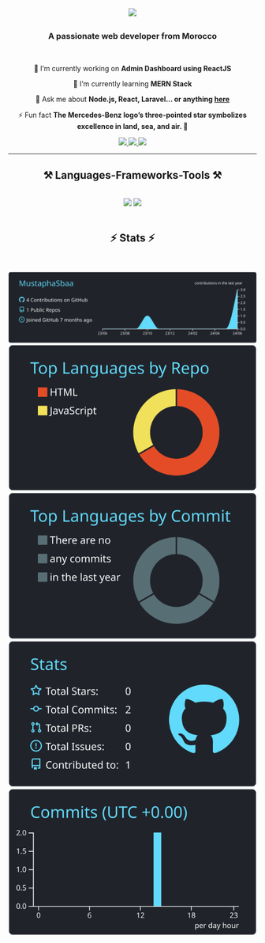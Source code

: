 <h1 align="center">
    <img src="https://readme-typing-svg.herokuapp.com/?font=Righteous&size=35&center=true&vCenter=true&width=500&height=70&duration=4000&lines=Hi+There!+👋;+I'm+SBAA+Mustapha!;" />
</h1>

<h3 align="center">A passionate web developer from Morocco </h3>

<br/>

<div align="center">
 
 🔭 I’m currently working on **Admin Dashboard using ReactJS**
 
🌱 I’m currently learning **MERN Stack**

💬 Ask me about **Node.js, React, Laravel... or anything [here](https://github.com/MustaphaSbaa/MustaphaSbaa/issues)**

⚡ Fun fact **The Mercedes-Benz logo’s three-pointed star symbolizes excellence in land, sea, and air. 🌟**

 </div>
 
<div align="center"> 
  <a href="mailto:mustaphasbaa190@gmail.com">
    <img src="https://img.shields.io/badge/Gmail-333333?style=for-the-badge&logo=gmail&logoColor=red" />
  </a>
  <a href="https://linkedin.com/in/mustapha-sbaa" target="_blank">
    <img src="https://img.shields.io/badge/LinkedIn-0077B5?style=for-the-badge&logo=linkedin&logoColor=white" target="_blank" />
  </a>
  <a href="https://.github.io" target="_blank">
     <img src="https://img.shields.io/badge/Portfolio-FF5722?style=for-the-badge&logo=todoist&logoColor=white" target="_blank" />
  </a>
</div>

 <hr/>
 
<h2 align="center">⚒️ Languages-Frameworks-Tools ⚒️</h2>
<br/>
<div align="center">
    <img src="https://skillicons.dev/icons?i=linux,mysql,bash,npm,vscode,phpstorm,postman,github,figma,stackoverflow,git" />
    <img src="https://skillicons.dev/icons?i=react,nodejs,javascript,php,wordpress,express,mongodb,html,css,bootstrap,mui,tailwind,laravel" /><br>
</div>

<br/>
<!-- contributions snak
<hr/>

<div align="center">
  <h2>🐍 My Contributions 🐍</h2>
  <br>
  <img alt="snake eating my contributions" src="https://raw.githubusercontent.com/salesp07/salesp07/output/github-contribution-grid-snake.svg" />
  
  <br/><br/><br/>
</div>

<hr/>
-->

<h2 align="center">⚡ Stats ⚡</h2>
<br>
<div align=center>
  
[![](https://raw.githubusercontent.com/MustaphaSbaa/MustaphaSbaa/master/profile-summary-card-output/react/0-profile-details.svg)](https://github.com/vn7n24fzkq/github-profile-summary-cards)
[![](https://raw.githubusercontent.com/MustaphaSbaa/MustaphaSbaa/master/profile-summary-card-output/react/1-repos-per-language.svg)](https://github.com/vn7n24fzkq/github-profile-summary-cards) [![](https://raw.githubusercontent.com/MustaphaSbaa/MustaphaSbaa/master/profile-summary-card-output/react/2-most-commit-language.svg)](https://github.com/vn7n24fzkq/github-profile-summary-cards)
[![](https://raw.githubusercontent.com/MustaphaSbaa/MustaphaSbaa/master/profile-summary-card-output/react/3-stats.svg)](https://github.com/vn7n24fzkq/github-profile-summary-cards) [![](https://raw.githubusercontent.com/MustaphaSbaa/MustaphaSbaa/master/profile-summary-card-output/react/4-productive-time.svg)](https://github.com/vn7n24fzkq/github-profile-summary-cards)

  </div>




